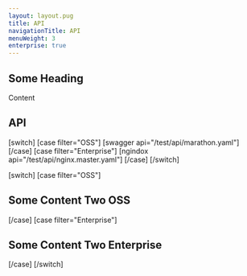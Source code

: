 ```yaml
---
layout: layout.pug
title: API
navigationTitle: API
menuWeight: 3
enterprise: true
---
```


## Some Heading

Content

## API

[switch]
[case filter="OSS"]
[swagger api="/test/api/marathon.yaml"]
[/case]
[case filter="Enterprise"]
[ngindox api="/test/api/nginx.master.yaml"]
[/case]
[/switch]

[switch]
[case filter="OSS"]
## Some Content Two OSS
[/case]
[case filter="Enterprise"]
## Some Content Two Enterprise
[/case]
[/switch]
